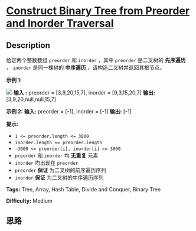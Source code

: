 # [Construct Binary Tree from Preorder and Inorder Traversal][title]

## Description

给定两个整数数组 `preorder` 和 `inorder` ，其中 `preorder` 是二叉树的 **先序遍历** ， `inorder`
是同一棵树的 **中序遍历** ，请构造二叉树并返回其根节点。



**示例 1:**

![](https://assets.leetcode.com/uploads/2021/02/19/tree.jpg)
            **输入** **:** preorder = [3,9,20,15,7], inorder = [9,3,15,20,7]    **输出:** [3,9,20,null,null,15,7]    

**示例 2:**
            **输入:** preorder = [-1], inorder = [-1]    **输出:** [-1]    



**提示:**

  * `1 <= preorder.length <= 3000`
  * `inorder.length == preorder.length`
  * `-3000 <= preorder[i], inorder[i] <= 3000`
  * `preorder` 和 `inorder` 均 **无重复** 元素
  * `inorder` 均出现在 `preorder`
  * `preorder`  **保证** 为二叉树的前序遍历序列
  * `inorder`  **保证** 为二叉树的中序遍历序列


**Tags:** Tree, Array, Hash Table, Divide and Conquer, Binary Tree

**Difficulty:** Medium

## 思路

[title]: https://leetcode-cn.com/problems/construct-binary-tree-from-preorder-and-inorder-traversal
